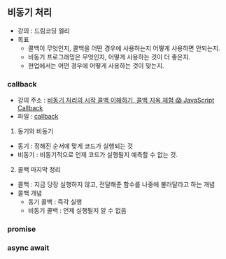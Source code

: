 ## 비동기 처리

- 강의 : 드림코딩 엘리
- 목표
  - 콜백이 무엇인지, 콜백을 어떤 경우에 사용하는지 어떻게 사용하면 안되는지.
  - 비동기 프로그래밍은 무엇인지, 어떻게 사용하는 것이 더 좋은지.
  - 현업에서는 어떤 경우에 어떻게 사용하는 것이 맞는지.

### callback

- 강의 주소 : [비동기 처리의 시작 콜백 이해하기, 콜백 지옥 체험 😱 JavaScript Callback](https://youtu.be/s1vpVCrT8f4)
- 파일 : [callback](./callback.html)

1. 동기와 비동기

- 동기 : 정해진 순서에 맞게 코드가 실행되는 것
- 비동기 : 비동기적으로 언제 코드가 실행될지 예측할 수 없는 것.

2. 콜백 마지막 정리

- 콜백 : 지금 당장 실행하지 않고, 전달해준 함수를 나중에 불러달라고 하는 개념
- 콜백 개념
  - 동기 콜백 : 즉각 실행
  - 비동기 콜백 : 언제 실행될지 알 수 없음

### promise

### async await
